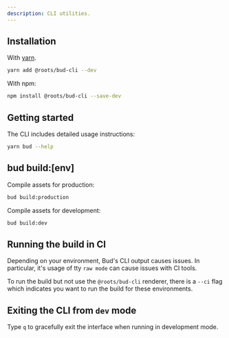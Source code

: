 ```yaml
---
description: CLI utilities.
---
```


## Installation

With [yarn](https://classic.yarnpkg.com).

```sh
yarn add @roots/bud-cli --dev
```

With npm:

```sh
npm install @roots/bud-cli --save-dev
```

## Getting started

The CLI includes detailed usage instructions:

```sh
yarn bud --help
```

## bud build:[env]

Compile assets for production:

```sh
bud build:production
```

Compile assets for development:

```sh
bud build:dev
```

## Running the build in CI

Depending on your environment, Bud's CLI output causes issues. In particular, it's usage of tty `raw mode` can cause issues with CI tools.

To run the build but not use the `@roots/bud-cli` renderer, there is a `--ci` flag which indicates you want to run the build for these environments.

## Exiting the CLI from `dev` mode

Type `q` to gracefully exit the interface when running in development mode.
